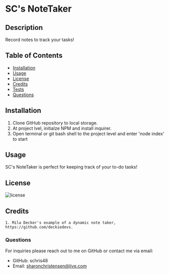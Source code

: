 
  
  # SC's NoteTaker

  ## Description
  Record notes to track your tasks!

  ## Table of Contents
  - [Installation](#installation)
  - [Usage](#usage)
  - [License](#license)
  - [Credits](#credits)
  - [Tests](#tests)
  - [Questions](#questions)

  ## Installation
  1. Clone GitHub repository to local storage.
  2. At project lvel, initialze NPM and install inquirer.
  3. Open terminal or git bash shell to the project level and enter 'node index' to start

  ## Usage
  SC's NoteTaker is perfect for keeping track of your to-do tasks!

  ## License

  ![license](https://img.shields.io/badge/license-MIT-blueviolet.png)

  ## Credits
    1. Mila Decker's example of a dynamic note taker, https://github.com/deckiedevs.
  
  ### Questions
  For inquiries please reach out to me on GitHub or contact me via email:
  - GitHub: schris48
  - Email: sharonchristensen@live.com